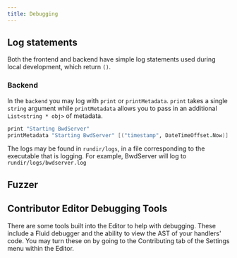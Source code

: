 ```yaml
---
title: Debugging
---
```


## Log statements

Both the frontend and backend have simple log statements used during local
development, which return `()`.

### Backend

In the `backend` you may log with `print` or `printMetadata`. `print` takes a
single `string` argument while `printMetadata` allows you to pass in an
additional `List<string * obj>` of metadata.

```fsharp
print "Starting BwdServer"
printMetadata "Starting BwdServer" [("timestamp", DateTimeOffset.Now)]
```

The logs may be found in `rundir/logs`, in a file corresponding to the
executable that is logging. For example, BwdServer will log to
`rundir/logs/bwdserver.log`

## Fuzzer

## Contributor Editor Debugging Tools

There are some tools built into the Editor to help with debugging. These include
a Fluid debugger and the ability to view the AST of your handlers' code. You may
turn these on by going to the Contributing tab of the Settings menu within the
Editor.
